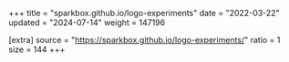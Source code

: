 +++
title = "sparkbox.github.io/logo-experiments"
date = "2022-03-22"
updated = "2024-07-14"
weight = 147196

[extra]
source = "https://sparkbox.github.io/logo-experiments/"
ratio = 1
size = 144
+++
